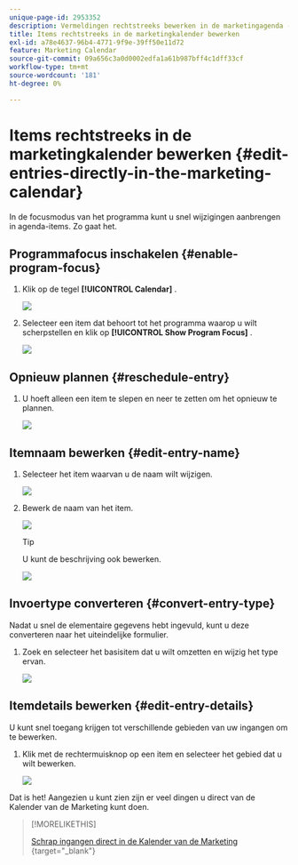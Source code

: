 ```yaml
---
unique-page-id: 2953352
description: Vermeldingen rechtstreeks bewerken in de marketingagenda - Marketo Docs - Productdocumentatie
title: Items rechtstreeks in de marketingkalender bewerken
exl-id: a78e4637-96b4-4771-9f9e-39ff50e11d72
feature: Marketing Calendar
source-git-commit: 09a656c3a0d0002edfa1a61b987bff4c1dff33cf
workflow-type: tm+mt
source-wordcount: '181'
ht-degree: 0%

---
```


# Items rechtstreeks in de marketingkalender bewerken {#edit-entries-directly-in-the-marketing-calendar}

In de focusmodus van het programma kunt u snel wijzigingen aanbrengen in agenda-items. Zo gaat het.

## Programmafocus inschakelen {#enable-program-focus}

1. Klik op de tegel **[!UICONTROL Calendar]** .

   ![](assets/2017-05-10-15-30-47-3.png)

1. Selecteer een item dat behoort tot het programma waarop u wilt scherpstellen en klik op **[!UICONTROL Show Program Focus]** .

   ![](assets/image2014-10-20-13-3a16-3a7.png)

## Opnieuw plannen {#reschedule-entry}

1. U hoeft alleen een item te slepen en neer te zetten om het opnieuw te plannen.

   ![](assets/image2014-10-20-13-3a16-3a18.png)

## Itemnaam bewerken {#edit-entry-name}

1. Selecteer het item waarvan u de naam wilt wijzigen.

   ![](assets/image2014-10-20-13-3a16-3a31.png)

1. Bewerk de naam van het item.

   ![](assets/image2014-10-20-13-3a16-3a42.png)

   >[!TIP]
   >
   >U kunt de beschrijving ook bewerken.
   >
   >![](assets/image2014-10-20-13-3a16-3a56.png)

## Invoertype converteren {#convert-entry-type}

Nadat u snel de elementaire gegevens hebt ingevuld, kunt u deze converteren naar het uiteindelijke formulier.

1. Zoek en selecteer het basisitem dat u wilt omzetten en wijzig het type ervan.

   ![](assets/image2014-10-20-13-3a18-3a38.png)

## Itemdetails bewerken {#edit-entry-details}

U kunt snel toegang krijgen tot verschillende gebieden van uw ingangen om te bewerken.

1. Klik met de rechtermuisknop op een item en selecteer het gebied dat u wilt bewerken.

   ![](assets/image2014-10-20-13-3a18-3a48.png)

Dat is het! Aangezien u kunt zien zijn er veel dingen u direct van de Kalender van de Marketing kunt doen.

>[!MORELIKETHIS]
>
>[ Schrap ingangen direct in de Kalender van de Marketing ](/help/marketo/product-docs/core-marketo-concepts/marketing-calendar/working-with-the-calendar/delete-entries-directly-in-the-marketing-calendar.md){target="_blank"}
